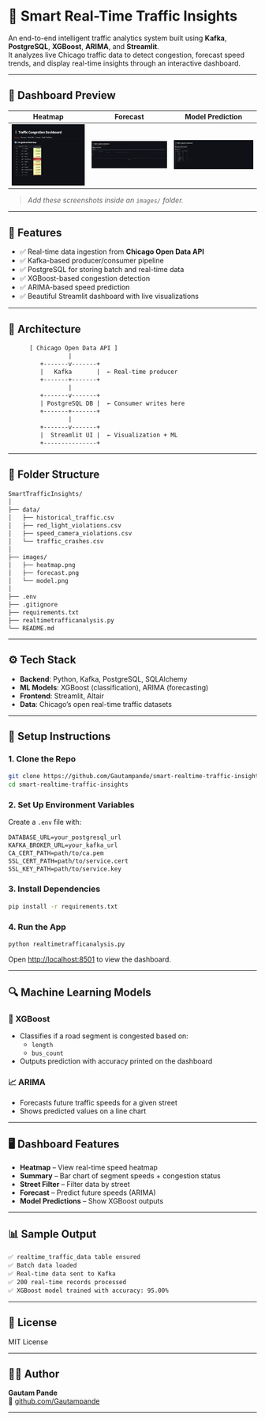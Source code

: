 # 🚦 Smart Real-Time Traffic Insights

An end-to-end intelligent traffic analytics system built using **Kafka**, **PostgreSQL**, **XGBoost**, **ARIMA**, and **Streamlit**.  
It analyzes live Chicago traffic data to detect congestion, forecast speed trends, and display real-time insights through an interactive dashboard.

---

## 📸 Dashboard Preview

| Heatmap | Forecast | Model Prediction |
|--------|----------|------------------|
| ![Heatmap](images/heatmap.png) | ![Forecast](images/forecast.png) | ![Model](images/model.png) |

> _Add these screenshots inside an `images/` folder._

---

## 🚀 Features

- ✅ Real-time data ingestion from **Chicago Open Data API**
- ✅ Kafka-based producer/consumer pipeline
- ✅ PostgreSQL for storing batch and real-time data
- ✅ XGBoost-based congestion detection
- ✅ ARIMA-based speed prediction
- ✅ Beautiful Streamlit dashboard with live visualizations

---

## 🧠 Architecture

```
      [ Chicago Open Data API ]
                 |
         +-------v-------+
         |   Kafka       |  ← Real-time producer
         +-------+-------+
                 |
         +-------v-------+
         | PostgreSQL DB |  ← Consumer writes here
         +-------+-------+
                 |
         +-------v-------+
         |  Streamlit UI |  ← Visualization + ML
         +---------------+
```

---

## 📁 Folder Structure

```
SmartTrafficInsights/
│
├── data/
│   ├── historical_traffic.csv
│   ├── red_light_violations.csv
│   ├── speed_camera_violations.csv
│   └── traffic_crashes.csv
│
├── images/
│   ├── heatmap.png
│   ├── forecast.png
│   └── model.png
│
├── .env
├── .gitignore
├── requirements.txt
├── realtimetrafficanalysis.py
└── README.md
```

---

## ⚙️ Tech Stack

- **Backend**: Python, Kafka, PostgreSQL, SQLAlchemy
- **ML Models**: XGBoost (classification), ARIMA (forecasting)
- **Frontend**: Streamlit, Altair
- **Data**: Chicago’s open real-time traffic datasets

---

## 🧪 Setup Instructions

### 1. Clone the Repo

```bash
git clone https://github.com/Gautampande/smart-realtime-traffic-insights.git
cd smart-realtime-traffic-insights
```

### 2. Set Up Environment Variables

Create a `.env` file with:

```env
DATABASE_URL=your_postgresql_url
KAFKA_BROKER_URL=your_kafka_url
CA_CERT_PATH=path/to/ca.pem
SSL_CERT_PATH=path/to/service.cert
SSL_KEY_PATH=path/to/service.key
```

### 3. Install Dependencies

```bash
pip install -r requirements.txt
```

### 4. Run the App

```bash
python realtimetrafficanalysis.py
```

Open [http://localhost:8501](http://localhost:8501) to view the dashboard.

---

## 🔍 Machine Learning Models

### 🤖 XGBoost

- Classifies if a road segment is congested based on:
  - `length`
  - `bus_count`
- Outputs prediction with accuracy printed on the dashboard

### 📈 ARIMA

- Forecasts future traffic speeds for a given street
- Shows predicted values on a line chart

---

## 🖥️ Dashboard Features

- **Heatmap** – View real-time speed heatmap
- **Summary** – Bar chart of segment speeds + congestion status
- **Street Filter** – Filter data by street
- **Forecast** – Predict future speeds (ARIMA)
- **Model Predictions** – Show XGBoost outputs

---

## 📊 Sample Output

```bash
✅ realtime_traffic_data table ensured
✅ Batch data loaded
✅ Real-time data sent to Kafka
✅ 200 real-time records processed
✅ XGBoost model trained with accuracy: 95.00%
```

---

## 📃 License

MIT License

---

## 👨‍💻 Author

**Gautam Pande**  
🔗 [github.com/Gautampande](https://github.com/Gautampande)

---




